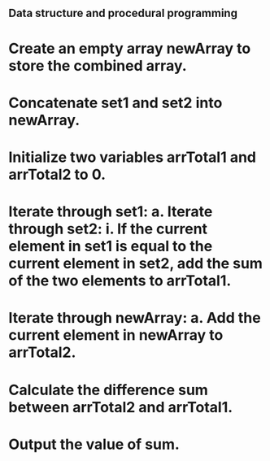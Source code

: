 ## Data structure and procedural programming

# Create an empty array newArray to store the combined array.

# Concatenate set1 and set2 into newArray.

# Initialize two variables arrTotal1 and arrTotal2 to 0.

# Iterate through set1: a. Iterate through set2: i. If the current element in set1 is equal to the current element in set2, add the sum of the two elements to arrTotal1.

# Iterate through newArray: a. Add the current element in newArray to arrTotal2.

# Calculate the difference sum between arrTotal2 and arrTotal1.

# Output the value of sum.
